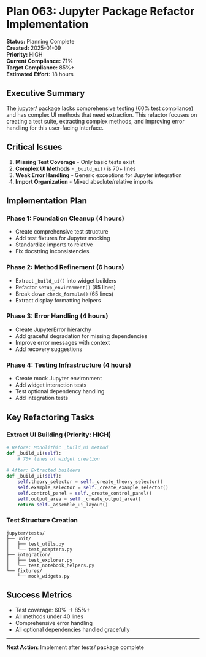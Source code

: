 # Plan 063: Jupyter Package Refactor Implementation

**Status:** Planning Complete  
**Created:** 2025-01-09  
**Priority:** HIGH  
**Current Compliance:** 71%  
**Target Compliance:** 85%+  
**Estimated Effort:** 18 hours  

## Executive Summary

The jupyter/ package lacks comprehensive testing (60% test compliance) and has complex UI methods that need extraction. This refactor focuses on creating a test suite, extracting complex methods, and improving error handling for this user-facing interface.

## Critical Issues

1. **Missing Test Coverage** - Only basic tests exist
2. **Complex UI Methods** - `_build_ui()` is 70+ lines
3. **Weak Error Handling** - Generic exceptions for Jupyter integration
4. **Import Organization** - Mixed absolute/relative imports

## Implementation Plan

### Phase 1: Foundation Cleanup (4 hours)
- Create comprehensive test structure
- Add test fixtures for Jupyter mocking
- Standardize imports to relative
- Fix docstring inconsistencies

### Phase 2: Method Refinement (6 hours)
- Extract `_build_ui()` into widget builders
- Refactor `setup_environment()` (85 lines)
- Break down `check_formula()` (65 lines)
- Extract display formatting helpers

### Phase 3: Error Handling (4 hours)
- Create JupyterError hierarchy
- Add graceful degradation for missing dependencies
- Improve error messages with context
- Add recovery suggestions

### Phase 4: Testing Infrastructure (4 hours)
- Create mock Jupyter environment
- Add widget interaction tests
- Test optional dependency handling
- Add integration tests

## Key Refactoring Tasks

### Extract UI Building (Priority: HIGH)
```python
# Before: Monolithic _build_ui method
def _build_ui(self):
    # 70+ lines of widget creation
    
# After: Extracted builders
def _build_ui(self):
    self.theory_selector = self._create_theory_selector()
    self.example_selector = self._create_example_selector()
    self.control_panel = self._create_control_panel()
    self.output_area = self._create_output_area()
    return self._assemble_ui_layout()
```

### Test Structure Creation
```
jupyter/tests/
├── unit/
│   ├── test_utils.py
│   └── test_adapters.py
├── integration/
│   ├── test_explorer.py
│   └── test_notebook_helpers.py
└── fixtures/
    └── mock_widgets.py
```

## Success Metrics
- Test coverage: 60% → 85%+
- All methods under 40 lines
- Comprehensive error handling
- All optional dependencies handled gracefully

---

**Next Action**: Implement after tests/ package complete